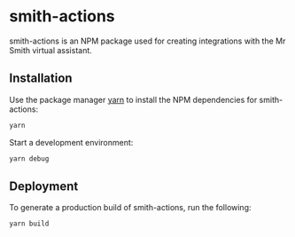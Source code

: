 # smith-actions

smith-actions is an NPM package used for creating integrations with the Mr Smith virtual assistant.

## Installation

Use the package manager [yarn](https://yarnpkg.com/lang/en/) to install the NPM dependencies for smith-actions:

```bash
yarn
```

Start a development environment:

```bash
yarn debug
```

## Deployment

To generate a production build of smith-actions, run the following:

```bash
yarn build
```
